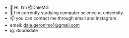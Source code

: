 - 👋 Hi, I’m @DaleMG
- 🌱 I’m currently studying computer science at university.
- 📫 you can contact me through email and instagram.
- email: dale.geronimo1@gmail.com
- ig: doodsdale

<!---
DaleMG/DaleMG is a ✨ special ✨ repository because its `README.md` (this file) appears on your GitHub profile.
You can click the Preview link to take a look at your changes.
--->

